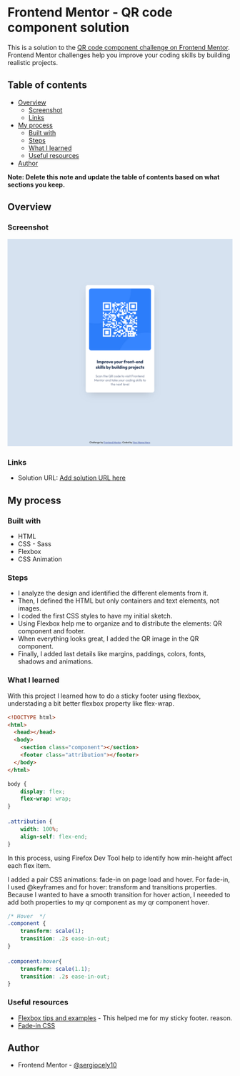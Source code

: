 # Frontend Mentor - QR code component solution

This is a solution to the [QR code component challenge on Frontend Mentor](https://www.frontendmentor.io/challenges/qr-code-component-iux_sIO_H). Frontend Mentor challenges help you improve your coding skills by building realistic projects. 

## Table of contents

- [Overview](#overview)
  - [Screenshot](#screenshot)
  - [Links](#links)
- [My process](#my-process)
  - [Built with](#built-with)
  - [Steps](#steps)
  - [What I learned](#what-i-learned)
  - [Useful resources](#useful-resources)
- [Author](#author)

**Note: Delete this note and update the table of contents based on what sections you keep.**

## Overview

### Screenshot

<img src="assets/screenshot_frontend-mentor_QR-code-component.png" width="600">

### Links

- Solution URL: [Add solution URL here](https://your-solution-url.com)

## My process

### Built with

- HTML
- CSS - Sass
- Flexbox
- CSS Animation

### Steps
- I analyze the design and identified the different elements from it.
- Then, I defined the HTML but only containers and text elements, not images.
- I coded the first CSS styles to have my initial sketch.
- Using Flexbox help me to organize and to distribute the elements: QR component and footer.
- When everything looks great, I added the QR image in the QR component.
- Finally, I added last details like margins, paddings, colors, fonts, shadows and animations.

### What I learned

With this project I learned how to do a sticky footer using flexbox, understading a bit better flexbox
property like flex-wrap. 

```html
<!DOCTYPE html>
<html>
  <head></head>
  <body>
    <section class="component"></section>
    <footer class="attribution"></footer>
  </body>
</html>
```

```css
body {
    display: flex;
    flex-wrap: wrap;
}

.attribution {
    width: 100%;
    align-self: flex-end;
}
```

In this process, using Firefox Dev Tool help to identify how min-height affect each flex item.

I added a pair CSS animations: fade-in on page load and hover. For fade-in, I used @keyframes and for hover: transform and transitions properties. Because I wanted to have a smooth transition for hover action, I neeeded to add both properties to my qr component as my qr component hover. 

```css
/* Hover  */
.component {
    transform: scale(1);
    transition: .2s ease-in-out;
}

.component:hover{
    transform: scale(1.1);
    transition: .2s ease-in-out;
}

```


### Useful resources

- [Flexbox tips and examples](https://youtu.be/ZxuAc1Ye_VE?si=iXVCiuhFCkTP4irx) - This helped me for my sticky footer. reason.
- [Fade-in CSS](https://www.geeksforgeeks.org/how-to-create-fade-in-effect-on-page-load-using-css/)

## Author
- Frontend Mentor - [@sergiocely10](https://www.frontendmentor.io/profile/sergiocely10)
